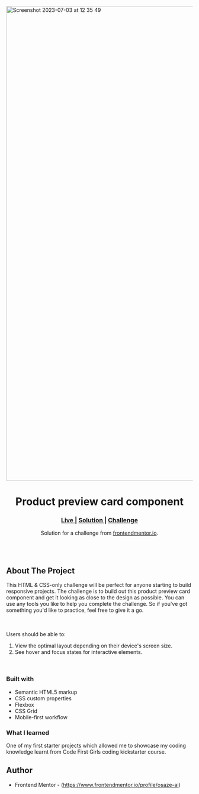 
<img width="1280" alt="Screenshot 2023-07-03 at 12 35 49" src="https://github.com/Osaze-ai/product-preview-card-component-main/assets/130580788/ed3b2f05-0cbf-4d71-b164-462c397886f3">

<h1 align ="center">Product preview card component
</h1>

<div align="center">
  <h3>
    <a href="https://osaze-ai.github.io/product-preview-card-component-main/" color="white">
      Live
    </a>
    <span> | </span>
    <a href="https://www.frontendmentor.io/solutions/productpreviewcardcomponentmain-bbHibNxM7Z">
      Solution
    </a>
   <span> | </span>
    <a href="https://www.frontendmentor.io/challenges/product-preview-card-component-GO7UmttRfa">
      Challenge
    </a>
  </h3>
</div>
<div align="center">
   Solution for a challenge from  <a href="frontend product prieview link" target="_blank">frontendmentor.io</a>.
</div>
<br>
<br>
<br>


## About The Project

<p>This HTML & CSS-only challenge will be perfect for anyone starting to build responsive projects.
The challenge is to build out this product preview card component and get it looking as close to the design as possible.
You can use any tools you like to help you complete the challenge. So if you've got something you'd like to practice, feel free to give it a go.

<br><br>Users should be able to: <br>
1. View the optimal layout depending on their device's screen size.
2. See hover and focus states for interactive elements.
<br>

### Built with

- Semantic HTML5 markup
- CSS custom properties
- Flexbox
- CSS Grid
- Mobile-first workflow


### What I learned

One of my first starter projects which allowed me to showcase my coding knowledge learnt from Code First Girls coding kickstarter course. 


## Author

- Frontend Mentor - (https://www.frontendmentor.io/profile/osaze-ai)


